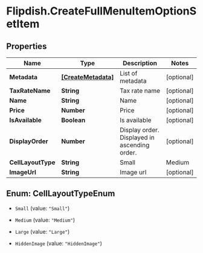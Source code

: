 # Flipdish.CreateFullMenuItemOptionSetItem

## Properties
Name | Type | Description | Notes
------------ | ------------- | ------------- | -------------
**Metadata** | [**[CreateMetadata]**](CreateMetadata.md) | List of metadata | [optional] 
**TaxRateName** | **String** | Tax rate name | [optional] 
**Name** | **String** | Name | [optional] 
**Price** | **Number** | Price | [optional] 
**IsAvailable** | **Boolean** | Is available | [optional] 
**DisplayOrder** | **Number** | Display order. Displayed in ascending order. | [optional] 
**CellLayoutType** | **String** | Small | Medium | Large  Affects the layout of the menu. | [optional] 
**ImageUrl** | **String** | Image url | [optional] 


<a name="CellLayoutTypeEnum"></a>
## Enum: CellLayoutTypeEnum


* `Small` (value: `"Small"`)

* `Medium` (value: `"Medium"`)

* `Large` (value: `"Large"`)

* `HiddenImage` (value: `"HiddenImage"`)




